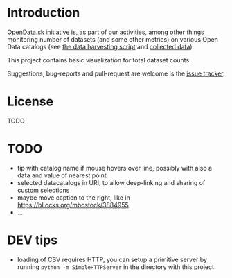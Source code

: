 # Introduction

[OpenData.sk initiative](http://opendata.sk) is, as part of our activities, among other things monitoring number of datasets (and some other metrics) on various Open Data catalogs (see [the data harvesting script](https://github.com/hanecak/data-catalog-stats) and [collected data](https://github.com/hanecak/data_data-catalog-stats)).

This project contains basic visualization for total dataset counts.

Suggestions, bug-reports and pull-request are welcome is the [issue tracker](https://github.com/hanecak/viz_data-catalog-stats_dataset_count/issues).
 
# License

TODO

# TODO

- tip with catalog name if mouse hovers over line, possibly with also a data and value of nearest point
- selected datacatalogs in URI, to allow deep-linking and sharing of custom selections
- maybe move caption to the right, like in https://bl.ocks.org/mbostock/3884955
- ...

# DEV tips

- loading of CSV requires HTTP, you can setup a primitive server by running `python -m SimpleHTTPServer` in the directory with this project
